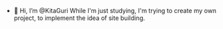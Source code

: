 - 👋 Hi, I’m @KitaGuri
While I'm just studying, I'm trying to create my own project, to implement the idea of site building.


<!---
KitaGuri/KitaGuri is a ✨ special ✨ repository because its `README.md` (this file) appears on your GitHub profile.
You can click the Preview link to take a look at your changes.
--->
